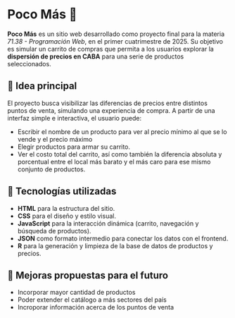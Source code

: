 # Poco Más 🛒

**Poco Más** es un sitio web desarrollado como proyecto final para la materia *71.38 - Programación Web*, en el primer cuatrimestre de 2025. Su objetivo es simular un carrito de compras que permita a los usuarios explorar la **dispersión de precios en CABA** para una serie de productos seleccionados.

## 🧠 Idea principal

El proyecto busca visibilizar las diferencias de precios entre distintos puntos de venta, simulando una experiencia de compra. A partir de una interfaz simple e interactiva, el usuario puede:

- Escribir el nombre de un producto para ver al precio mínimo al que se lo vende y el precio máximo
- Elegir productos para armar su carrito.
- Ver el costo total del carrito, así como también la diferencia absoluta y porcentual entre el local más barato y el más caro para ese mismo conjunto de productos.
  
## 🔧 Tecnologías utilizadas

- **HTML** para la estructura del sitio.
- **CSS** para el diseño y estilo visual.
- **JavaScript** para la interacción dinámica (carrito, navegación y búsqueda de productos).
- **JSON** como formato intermedio para conectar los datos con el frontend.
- **R** para la generación y limpieza de la base de datos de productos y precios.

## 🚧 Mejoras propuestas para el futuro
- Incorporar mayor cantidad de productos
- Poder extender el catálogo a más sectores del país
- Incroporar información acerca de los puntos de venta




